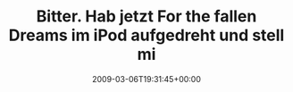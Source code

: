 ---
retweeted: false
source: <a href="http://twitter.com" rel="nofollow">Twitter Web Client</a>
entities:
  hashtags:
  - text: conneisland
    indices:
    - '96'
    - '108'
  symbols: []
  user_mentions: []
  urls: []
display_text_range:
- '0'
- '135'
favorite_count: '0'
id_str: '1289693937'
truncated: false
retweet_count: '0'
id: '1289693937'
created_at: Fri Mar 06 19:31:45 +0000 2009
favorited: false
full_text: 'Bitter. Hab jetzt For the fallen Dreams im iPod aufgedreht und stell mir
  vor, ich wäre jetzt im #conneisland: http://tinyurl.com/ak2tmf'
lang: de
tags:
- conneisland
- pesos/twitter
date: '2009-03-06T19:31:45+00:00'
src: https://twitter.com/bascht/status/1289693937
original_url: https://twitter.com/bascht/status/1289693937
type: twitter_tweet
text: 'Bitter. Hab jetzt For the fallen Dreams im iPod aufgedreht und stell mir vor,
  ich wäre jetzt im #conneisland: http://tinyurl.com/ak2tmf'
title: Bitter. Hab jetzt For the fallen Dreams im iPod aufgedreht und stell mi

---